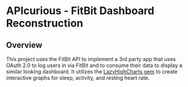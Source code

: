 # APIcurious - FitBit Dashboard Reconstruction

## Overview

This project uses the FitBit API to implement a 3rd party app that uses OAuth 2.0 to log users in via FitBit and to consume their data to display a similar looking dashboard. It utilizes the [LazyHighCharts gem](https://github.com/michelson/lazy_high_charts) to create interactive graphs for sleep, activity, and resting heart rate.
